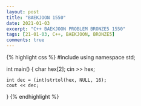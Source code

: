 ```yaml
---
layout: post
title: "BAEKJOON 1550"
date: 2021-01-03
excerpt: "C++ BAEKJOON PROBLEM BRONZE5 1550"
tags: [21-01-03, C++, BAEKJOON, BRONZE5]
comments: true
---
```


{% highlight css %} 
#include <iostream>
using namespace std;

int main()
{
	char hex[2];
	cin >> hex;
	
	int dec = (int)strtol(hex, NULL, 16);
	cout << dec;
}
{% endhighlight %}